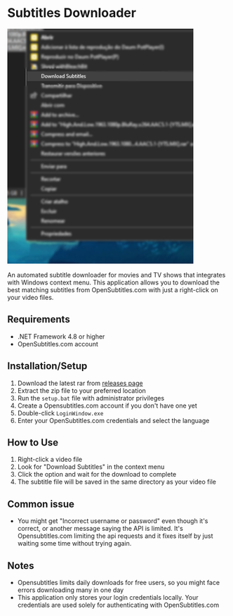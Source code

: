 # Subtitles Downloader
![example img](example.png)

An automated subtitle downloader for movies and TV shows that integrates with Windows context menu. This application allows you to download the best matching subtitles from OpenSubtitles.com with just a right-click on your video files.

## Requirements
- .NET Framework 4.8 or higher
- OpenSubtitles.com account

## Installation/Setup

1. Download the latest rar from [releases page](https://github.com/Gabriel-sy/SubtitlesDownloader/releases)
2. Extract the zip file to your preferred location
3. Run the `setup.bat` file with administrator privileges
4. Create a Opensubtitles.com account if you don't have one yet
5. Double-click `LoginWindow.exe`
6. Enter your OpenSubtitles.com credentials and select the language

## How to Use

1. Right-click a video file
2. Look for "Download Subtitles" in the context menu
3. Click the option and wait for the download to complete
4. The subtitle file will be saved in the same directory as your video file

## Common issue
 - You might get "Incorrect username or password" even though it's correct, or another message saying the API is limited. It's Opensubtitles.com limiting the api requests and it fixes itself by just waiting some time without trying again.

## Notes
 - Opensubtitles limits daily downloads for free users, so you might face errors downloading many in one day
 - This application only stores your login credentials locally. Your credentials are used solely for authenticating with OpenSubtitles.com
